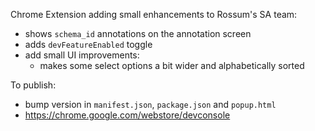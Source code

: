 Chrome Extension adding small enhancements to Rossum's SA team:

- shows `schema_id` annotations on the annotation screen
- adds `devFeatureEnabled` toggle
- add small UI improvements:
  - makes some select options a bit wider and alphabetically sorted

To publish:

- bump version in `manifest.json`, `package.json` and `popup.html`
- https://chrome.google.com/webstore/devconsole
